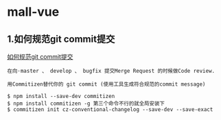 # mall-vue

## 1.如何规范git commit提交
[如何规范git commit提交](https://www.cnblogs.com/jiaoshou/p/11190619.html)
```
在向·master 、 develop 、 bugfix 提交Merge Request 的时候做Code review.

用Commitizen替代你的 git commit (使用工具生成符合规范的commit message)

$ npm install --save-dev commitizen
$ npm install commitizen -g 第三个命令不行的就全局安装下
$ commitizen init cz-conventional-changelog --save-dev --save-exact

```